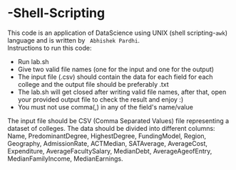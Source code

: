 # -Shell-Scripting
This code is an application of DataScience using UNIX (shell scripting-```awk```) language and is written by ``` Abhishek Pardhi```.\
Instructions to run this code:
- Run lab.sh
- Give two valid file names (one for the input and one for the output)
- The input file (.csv) should contain the data for each field for each college and the output file should be preferably .txt
- The lab.sh will get closed after writing valid file names, after that, open your provided output file to check the result and enjoy :)
- You must not use comma(,) in any of the field's name/value

The input file should be CSV (Comma Separated Values) file representing a dataset of colleges. The data should be
divided into different columns:\
Name, PredominantDegree, HighestDegree, FundingModel, Region, Geography, AdmissionRate,
ACTMedian, SATAverage, AverageCost, Expenditure, AverageFacultySalary, MedianDebt,
AverageAgeofEntry, MedianFamilyIncome, MedianEarnings.
